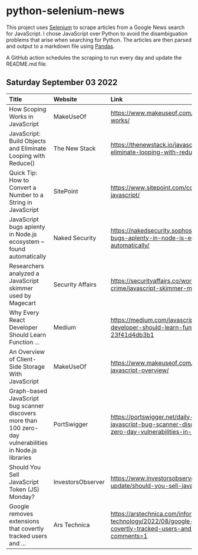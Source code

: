 # python-selenium-news

This project uses [Selenium](https://www.seleniumhq.org/) to scrape articles from a Google News search for JavaScript.
I chose JavaScript over Python to avoid the disambiguation problems that arise when searching for Python.
The articles are then parsed and output to a markdown file using [Pandas](https://pandas.pydata.org/).

A GitHub action schedules the scraping to run every day and update the README.md file.

## Saturday September 03 2022


| Title                                                                                                    | Website           | Link                                                                                                                                             |
|:---------------------------------------------------------------------------------------------------------|:------------------|:-------------------------------------------------------------------------------------------------------------------------------------------------|
| How Scoping Works in JavaScript                                                                          | MakeUseOf         | https://www.makeuseof.com/javascript-scoping-how-works/                                                                                          |
| JavaScript: Build Objects and Eliminate Looping with Reduce()                                            | The New Stack     | https://thenewstack.io/javascript-build-objects-and-eliminate-looping-with-reduce/                                                               |
| Quick Tip: How to Convert a Number to a String in JavaScript                                             | SitePoint         | https://www.sitepoint.com/convert-number-to-string-javascript/                                                                                   |
| JavaScript bugs aplenty in Node.js ecosystem – found automatically                                       | Naked Security    | https://nakedsecurity.sophos.com/2022/08/30/javascript-bugs-aplenty-in-node-js-ecosystem-found-automatically/                                    |
| Researchers analyzed a JavaScript skimmer used by Magecart                                               | Security Affairs  | https://securityaffairs.co/wordpress/135177/cyber-crime/javascript-skimmer-magecart.html                                                         |
| Why Every React Developer Should Learn Function ...                                                      | Medium            | https://medium.com/javascript-scene/why-every-react-developer-should-learn-function-composition-23f41d4db3b1                                     |
| An Overview of Client-Side Storage With JavaScript                                                       | MakeUseOf         | https://www.makeuseof.com/client-side-storage-javascript-overview/                                                                               |
| Graph-based JavaScript bug scanner discovers more than 100 zero-day vulnerabilities in Node.js libraries | PortSwigger       | https://portswigger.net/daily-swig/graph-based-javascript-bug-scanner-discovers-more-than-100-zero-day-vulnerabilities-in-node-js-libraries      |
| Should You Sell JavaScript Token (JS) Monday?                                                            | InvestorsObserver | https://www.investorsobserver.com/news/crypto-update/should-you-sell-javascript-token-js-monday-2                                                |
| Google removes extensions that covertly tracked users and ...                                            | Ars Technica      | https://arstechnica.com/information-technology/2022/08/google-removes-extensions-that-covertly-tracked-users-and-injected-javascript/?comments=1 |